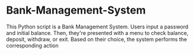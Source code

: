 # Bank-Management-System
This Python script is a Bank Management System. Users input a password and initial balance. Then, they're presented with a menu to check balance, deposit, withdraw, or exit. Based on their choice, the system performs the corresponding action
